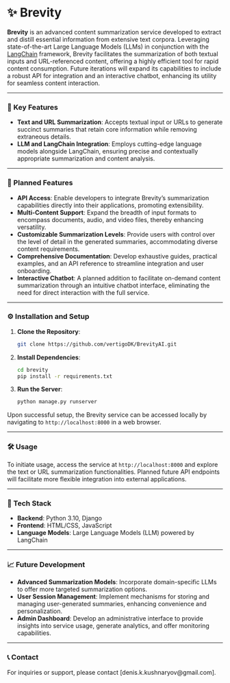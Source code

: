 # ✨ Brevity

**Brevity** is an advanced content summarization service developed to extract and distill essential information from extensive text corpora. Leveraging state-of-the-art Large Language Models (LLMs) in conjunction with the [LangChain](https://langchain.readthedocs.io/) framework, Brevity facilitates the summarization of both textual inputs and URL-referenced content, offering a highly efficient tool for rapid content consumption. Future iterations will expand its capabilities to include a robust API for integration and an interactive chatbot, enhancing its utility for seamless content interaction.

---

### 📌 Key Features

- **Text and URL Summarization**: Accepts textual input or URLs to generate succinct summaries that retain core information while removing extraneous details.
- **LLM and LangChain Integration**: Employs cutting-edge language models alongside LangChain, ensuring precise and contextually appropriate summarization and content analysis.

---

### 🚀 Planned Features

- **API Access**: Enable developers to integrate Brevity’s summarization capabilities directly into their applications, promoting extensibility.
- **Multi-Content Support**: Expand the breadth of input formats to encompass documents, audio, and video files, thereby enhancing versatility.
- **Customizable Summarization Levels**: Provide users with control over the level of detail in the generated summaries, accommodating diverse content requirements.
- **Comprehensive Documentation**: Develop exhaustive guides, practical examples, and an API reference to streamline integration and user onboarding.
- **Interactive Chatbot**: A planned addition to facilitate on-demand content summarization through an intuitive chatbot interface, eliminating the need for direct interaction with the full service.

---

### ⚙️ Installation and Setup

1. **Clone the Repository**:

   ```bash
   git clone https://github.com/vertigoDK/BrevityAI.git
   ```

2. **Install Dependencies**:

   ```bash
   cd brevity
   pip install -r requirements.txt
   ```

3. **Run the Server**:

   ```bash
   python manage.py runserver
   ```

Upon successful setup, the Brevity service can be accessed locally by navigating to `http://localhost:8000` in a web browser.

---

### 🛠️ Usage

To initiate usage, access the service at `http://localhost:8000` and explore the text or URL summarization functionalities. Planned future API endpoints will facilitate more flexible integration into external applications.

---

### 🧰 Tech Stack

- **Backend**: Python 3.10, Django
- **Frontend**: HTML/CSS, JavaScript
- **Language Models**: Large Language Models (LLM) powered by LangChain

---

### 📈 Future Development

- **Advanced Summarization Models**: Incorporate domain-specific LLMs to offer more targeted summarization options.
- **User Session Management**: Implement mechanisms for storing and managing user-generated summaries, enhancing convenience and personalization.
- **Admin Dashboard**: Develop an administrative interface to provide insights into service usage, generate analytics, and offer monitoring capabilities.

---

### 📞 Contact

For inquiries or support, please contact [denis.k.kushnaryov\@gmail.com].

